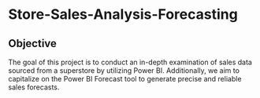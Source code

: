 # Store-Sales-Analysis-Forecasting
## Objective
The goal of this project is to conduct an in-depth examination of sales data sourced from a superstore by utilizing Power BI. Additionally, we aim to capitalize on the Power BI Forecast tool to generate precise and reliable sales forecasts.
